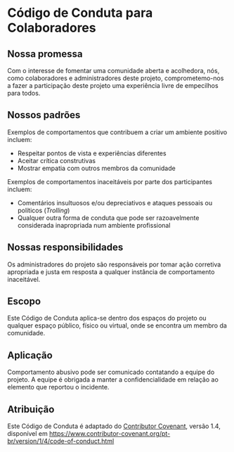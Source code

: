 # Código de Conduta para Colaboradores

## Nossa promessa

Com o interesse de fomentar uma comunidade aberta e acolhedora,
nós, como colaboradores e administradores deste projeto, comprometemo-nos
a fazer a participação deste projeto uma experiência livre de empecilhos
para todos.

## Nossos padrões

Exemplos de comportamentos que contribuem a criar um ambiente positivo incluem:

-   Respeitar pontos de vista e experiências diferentes
-   Aceitar crítica construtivas
-   Mostrar empatia com outros membros da comunidade

Exemplos de comportamentos inaceitáveis por parte dos participantes incluem:

-   Comentários insultuosos e/ou depreciativos e ataques pessoais ou políticos (_Trolling_)
-   Qualquer outra forma de conduta que pode ser razoavelmente considerada inapropriada num ambiente profissional

## Nossas responsibilidades

Os administradores do projeto são responsáveis por tomar ação corretiva
apropriada e justa em resposta a qualquer instância de comportamento inaceitável.


## Escopo

Este Código de Conduta aplica-se dentro dos espaços do projeto ou
qualquer espaço público, físico ou virtual, onde se encontra um membro
da comunidade.

## Aplicação

Comportamento abusivo pode ser comunicado contatando a equipe do projeto.
A equipe é obrigada a manter a confidencialidade em relação
ao elemento que reportou o incidente.

## Atribuição

Este Código de Conduta é adaptado do [Contributor Covenant](https://www.contributor-covenant.org),
versão 1.4, disponível em https://www.contributor-covenant.org/pt-br/version/1/4/code-of-conduct.html

